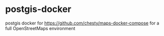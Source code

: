 # postgis-docker

postgis docker for https://github.com/chesty/maps-docker-compose for a full OpenStreetMaps environment
